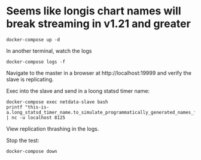 # Seems like longis chart names will break streaming in v1.21 and greater

```
docker-compose up -d
```

In another terminal, watch the logs
```
docker-compose logs -f 
```

Navigate to the master in a browser at http://localhost:19999 and verify the
slave is replicating.

Exec into the slave and send in a loong statsd timer name:
```
docker-compose exec netdata-slave bash
printf "this-is-a.long_statsd_timer_name.to_simulate_programmatically_generated_names_from_mod_paths:1.0|ms\n" | nc -u localhost 8125
```

View replication thrashing in the logs.

Stop the test:
```
docker-compose down
```
